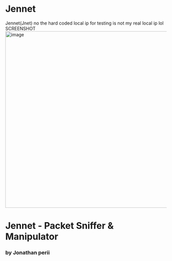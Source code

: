 # Jennet
 Jennet(Jnet)
no the hard coded local ip for testing is not my real local ip lol
SCREENSHOT
<img width="1316" height="552" alt="image" src="https://github.com/user-attachments/assets/e230e378-842c-4404-8cd0-5c29630e9651" />
# Jennet - Packet Sniffer & Manipulator
### by Jonathan perii
